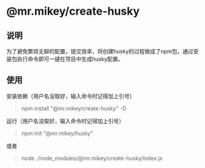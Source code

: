 # @mr.mikey/create-husky

## 说明

为了避免繁琐无聊的配置，提交效率，将创建husky的过程做成了npm包，通过安装包执行命令即可一键在项目中生成husky配置。

## 使用

安装依赖（用户名没取好，输入命令时记得加上引号）
> npm install "@mr.mikey/create-husky" -D

运行（用户名没取好，输入命令时记得加上引号）
> npm init "@mr.mikey/husky"

或者

> node ./node_modules/@mr.mikey/create-husky/index.js
